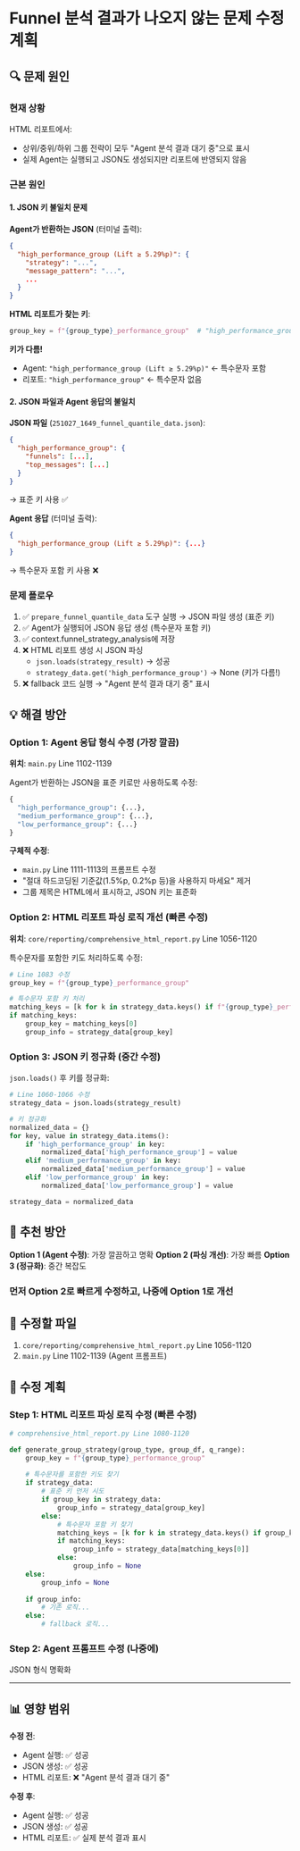 # Funnel 분석 결과가 나오지 않는 문제 수정 계획

## 🔍 문제 원인

### 현재 상황
HTML 리포트에서:
- 상위/중위/하위 그룹 전략이 모두 "Agent 분석 결과 대기 중"으로 표시
- 실제 Agent는 실행되고 JSON도 생성되지만 리포트에 반영되지 않음

### 근본 원인

#### 1. JSON 키 불일치 문제

**Agent가 반환하는 JSON** (터미널 출력):
```json
{
  "high_performance_group (Lift ≥ 5.29%p)": {
    "strategy": "...",
    "message_pattern": "...",
    ...
  }
}
```

**HTML 리포트가 찾는 키**:
```python
group_key = f"{group_type}_performance_group"  # "high_performance_group"
```

**키가 다름!**
- Agent: `"high_performance_group (Lift ≥ 5.29%p)"`  ← 특수문자 포함
- 리포트: `"high_performance_group"`  ← 특수문자 없음

#### 2. JSON 파일과 Agent 응답의 불일치

**JSON 파일** (`251027_1649_funnel_quantile_data.json`):
```json
{
  "high_performance_group": {
    "funnels": [...],
    "top_messages": [...]
  }
}
```
→ 표준 키 사용 ✅

**Agent 응답** (터미널 출력):
```json
{
  "high_performance_group (Lift ≥ 5.29%p)": {...}
}
```
→ 특수문자 포함 키 사용 ❌

### 문제 플로우

1. ✅ `prepare_funnel_quantile_data` 도구 실행 → JSON 파일 생성 (표준 키)
2. ✅ Agent가 실행되어 JSON 응답 생성 (특수문자 포함 키)
3. ✅ context.funnel_strategy_analysis에 저장
4. ❌ HTML 리포트 생성 시 JSON 파싱
   - `json.loads(strategy_result)` → 성공
   - `strategy_data.get('high_performance_group')` → None (키가 다름!)
5. ❌ fallback 코드 실행 → "Agent 분석 결과 대기 중" 표시

## 💡 해결 방안

### Option 1: Agent 응답 형식 수정 (가장 깔끔)
**위치**: `main.py` Line 1102-1139

Agent가 반환하는 JSON을 표준 키로만 사용하도록 수정:
```python
{
  "high_performance_group": {...},
  "medium_performance_group": {...},
  "low_performance_group": {...}
}
```

**구체적 수정**:
- `main.py` Line 1111-1113의 프롬프트 수정
- "절대 하드코딩된 기준값(1.5%p, 0.2%p 등)을 사용하지 마세요" 제거
- 그룹 제목은 HTML에서 표시하고, JSON 키는 표준화

### Option 2: HTML 리포트 파싱 로직 개선 (빠른 수정)
**위치**: `core/reporting/comprehensive_html_report.py` Line 1056-1120

특수문자를 포함한 키도 처리하도록 수정:
```python
# Line 1083 수정
group_key = f"{group_type}_performance_group"

# 특수문자 포함 키 처리
matching_keys = [k for k in strategy_data.keys() if f"{group_type}_performance_group" in k]
if matching_keys:
    group_key = matching_keys[0]
    group_info = strategy_data[group_key]
```

### Option 3: JSON 키 정규화 (중간 수정)
`json.loads()` 후 키를 정규화:
```python
# Line 1060-1066 수정
strategy_data = json.loads(strategy_result)

# 키 정규화
normalized_data = {}
for key, value in strategy_data.items():
    if 'high_performance_group' in key:
        normalized_data['high_performance_group'] = value
    elif 'medium_performance_group' in key:
        normalized_data['medium_performance_group'] = value
    elif 'low_performance_group' in key:
        normalized_data['low_performance_group'] = value

strategy_data = normalized_data
```

## 🎯 추천 방안

**Option 1 (Agent 수정)**: 가장 깔끔하고 명확
**Option 2 (파싱 개선)**: 가장 빠름
**Option 3 (정규화)**: 중간 복잡도

### 먼저 Option 2로 빠르게 수정하고, 나중에 Option 1로 개선

## 📝 수정할 파일

1. `core/reporting/comprehensive_html_report.py` Line 1056-1120
2. `main.py` Line 1102-1139 (Agent 프롬프트)

## 🚀 수정 계획

### Step 1: HTML 리포트 파싱 로직 수정 (빠른 수정)
```python
# comprehensive_html_report.py Line 1080-1120

def generate_group_strategy(group_type, group_df, q_range):
    group_key = f"{group_type}_performance_group"
    
    # 특수문자를 포함한 키도 찾기
    if strategy_data:
        # 표준 키 먼저 시도
        if group_key in strategy_data:
            group_info = strategy_data[group_key]
        else:
            # 특수문자 포함 키 찾기
            matching_keys = [k for k in strategy_data.keys() if group_key in k]
            if matching_keys:
                group_info = strategy_data[matching_keys[0]]
            else:
                group_info = None
    else:
        group_info = None
    
    if group_info:
        # 기존 로직...
    else:
        # fallback 로직...
```

### Step 2: Agent 프롬프트 수정 (나중에)
JSON 형식 명확화

---

## 📊 영향 범위

**수정 전**:
- Agent 실행: ✅ 성공
- JSON 생성: ✅ 성공  
- HTML 리포트: ❌ "Agent 분석 결과 대기 중"

**수정 후**:
- Agent 실행: ✅ 성공
- JSON 생성: ✅ 성공
- HTML 리포트: ✅ 실제 분석 결과 표시

